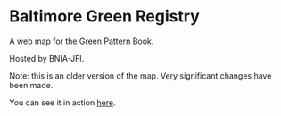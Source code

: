# Baltimore Green Registry

A web map for the Green Pattern Book.

Hosted by BNIA-JFI.

Note: this is an older version of the map. Very significant changes have been made.

You can see it in action [here](http://water.bniajfi.org).

